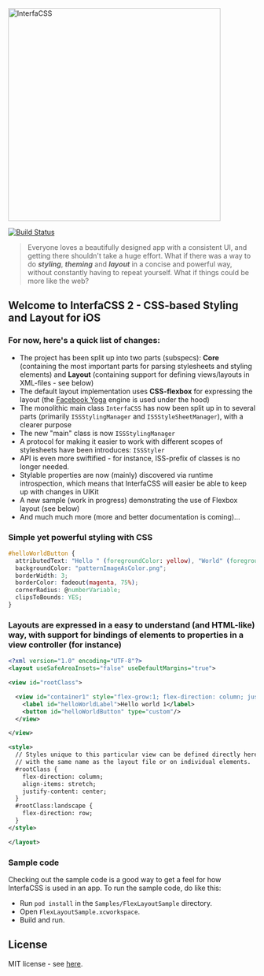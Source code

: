 <img src="https://raw.githubusercontent.com/tolo/InterfaCSS/master/Resources/InterfaCSS-title-logo.png" alt="InterfaCSS" title="InterfaCSS" width="432">

[![Build Status](https://travis-ci.org/tolo/InterfaCSS.svg?branch=develop)](https://travis-ci.org/tolo/InterfaCSS)


> Everyone loves a beautifully designed app with a consistent UI, and getting there shouldn't take a huge effort. What if there was a way to do ***styling***, ***theming*** and ***layout*** in a concise and powerful way, without constantly having to repeat yourself. What if things could be more like the web?



## Welcome to InterfaCSS 2 - CSS-based Styling and Layout for iOS

### For now, here's a quick list of changes:

* The project has been split up into two parts (subspecs): **Core** (containing the most important parts for parsing stylesheets and styling elements) and **Layout** (containing support for defining views/layouts in XML-files - see below)
* The default layout implementation uses **CSS-flexbox** for expressing the layout (the [Facebook Yoga](https://yogalayout.com) engine is used under the hood)   
* The monolithic main class `InterfaCSS` has now been split up in to several parts (primarily `ISSStylingManager` and `ISSStyleSheetManager`), with a clearer purpose
* The new "main" class is now `ISSStylingManager`
* A protocol for making it easier to work with different scopes of stylesheets have been introduces: `ISSStyler`
* API is even more swiftified - for instance, ISS-prefix of classes is no longer needed.
* Stylable properties are now (mainly) discovered via runtime introspection, which means that InterfaCSS will easier be able to keep up with changes in UIKit
* A new sample (work in progress) demonstrating the use of Flexbox layout (see below)
* And much much more (more and better documentation is coming)...

### Simple yet powerful styling with CSS
```css
#helloWorldButton {
  attributedText: "Hello " (foregroundColor: yellow), "World" (foregroundColor: #0000ff);
  backgroundColor: "patternImageAsColor.png";
  borderWidth: 3;
  borderColor: fadeout(magenta, 75%);
  cornerRadius: @numberVariable;
  clipsToBounds: YES;
}
```

### Layouts are expressed in a easy to understand (and HTML-like) way, with support for bindings of elements to properties in a view controller (for instance)
```xml
<?xml version="1.0" encoding="UTF-8"?>
<layout useSafeAreaInsets="false" useDefaultMargins="true">

<view id="rootClass">

  <view id="container1" style="flex-grow:1; flex-direction: column; justify-content: flex-start">
    <label id="helloWorldLabel">Hello world 1</label>
    <button id="helloWorldButton" type="custom"/>
  </view>

</view>

<style>
  // Styles unique to this particular view can be defined directly here in the layout file, in a css file 
  // with the same name as the layout file or on individual elements.
  #rootClass {
    flex-direction: column;
    align-items: stretch;
    justify-content: center;
  }
  #rootClass:landscape {
    flex-direction: row;
  }
</style>

</layout>
```


### Sample code
Checking out the sample code is a good way to get a feel for how InterfaCSS is used in an app. To run the sample code, do like this:

* Run `pod install` in the `Samples/FlexLayoutSample` directory.
* Open `FlexLayoutSample.xcworkspace`.
* Build and run.



## License

MIT license - see [here](LICENSE).
